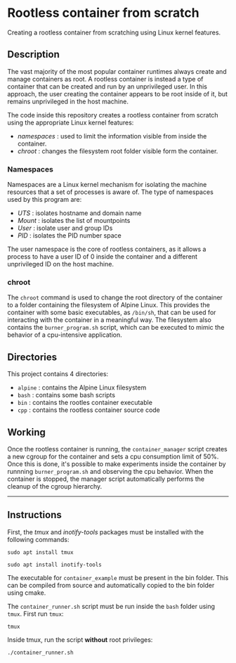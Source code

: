 # Rootless container from scratch

Creating a rootless container from scratching using Linux kernel features.

## Description
The vast majority of the most popular container runtimes always create and manage containers as root. A rootless container is instead a type of container that can be created and run by an unprivileged user. In this approach, the user creating the container appears to be root inside of it, but remains unprivileged in the host machine.

The code inside this repository creates a rootless container from scratch using the appropriate Linux kernel features:
- <em>namespaces</em> : used to limit the information visible from inside the container.
- <em>chroot</em> : changes the filesystem root folder visible form the container.

### Namespaces

Namespaces are a Linux kernel mechanism for isolating the machine resources that a set of processes is aware of. The type of namespaces used by this program are:
- <em>UTS</em> : isolates hostname and domain name
- <em>Mount</em> : isolates the list of mountpoints
- <em>User</em> : isolate user and group IDs
- <em>PID</em> : isolates the PID number space

The user namespace is the core of rootless containers, as it allows a process to have a user ID of 0 inside the container and a different unprivileged ID on the host machine.

### chroot

The `chroot` command is used to change the root directory of the container to a folder containing the filesystem of Alpine Linux. This provides the container with some basic executables, as `/bin/sh`, that can be used for interacting with the container in a meaningful way. The filesystem also contains the `burner_program.sh` script, which can be executed to mimic the behavior of a cpu-intensive application.

## Directories

This project contains 4 directories:
- `alpine` : contains the Alpine Linux filesystem
- `bash` : contains some bash scripts
- `bin` : contains the rootles container executable
- `cpp` : contains the rootless container source code

## Working

Once the rootless container is running, the `container_manager` script creates a new cgroup for the container and sets a cpu consumption limit of 50%. Once this is done, it's possible to make experiments inside the container by runnning `burner_program.sh` and observing the cpu behavior. When the container is stopped, the manager script automatically performs the cleanup of the cgroup hierarchy.

---

## Instructions

First, the <em>tmux</em> and <em>inotify-tools</em> packages must be installed with the following commands:
```
sudo apt install tmux
```
```
sudo apt install inotify-tools
```

The executable for `container_example` must be present in the bin folder. This can be compiled from source and automatically copied to the bin folder using cmake.

The `container_runner.sh` script must be run inside the `bash` folder using `tmux`.
First run `tmux`:
```
tmux
```
Inside tmux, run the script **without** root privileges:
```
./container_runner.sh
``` 